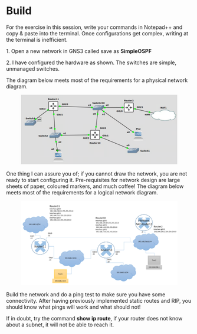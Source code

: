 # Build

For the exercise in this session, write your commands in Notepad++ and copy & paste into the terminal. Once configurations get complex, writing at the terminal is inefficient.

1\.      Open a new network in GNS3 called save as **SimpleOSPF**

2\.      I have configured the hardware as shown. The switches are simple, unmanaged switches.

The diagram below meets most of the requirements for a physical network diagram.

<figure><img src="../../.gitbook/assets/image (1).png" alt=""><figcaption></figcaption></figure>

One thing I can assure you of; if you cannot draw the network, you are not ready to start configuring it. Pre-requisites for network design are large sheets of paper, coloured markers, and much coffee! The diagram below meets most of the requirements for a logical network diagram.

<figure><img src="../../.gitbook/assets/image (2).png" alt=""><figcaption></figcaption></figure>

Build the network and do a ping test to make sure you have some connectivity. After having previously implemented static routes and RIP, you should know what pings will work and what should not!&#x20;

If in doubt, try the command **show ip route**, if your router does not know about a subnet, it will not be able to reach it.

